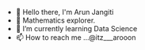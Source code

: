 - 👋 Hello there, I'm Arun Jangiti
- 👀 Mathematics explorer.
- 🌱 I’m currently learning Data Science
- 📫 How to reach me ...@itz___arooon

<!---
arun9666/arun9666 is a ✨ special ✨ repository because its `README.md` (this file) appears on your GitHub profile.
You can click the Preview link to take a look at your changes.
--->
